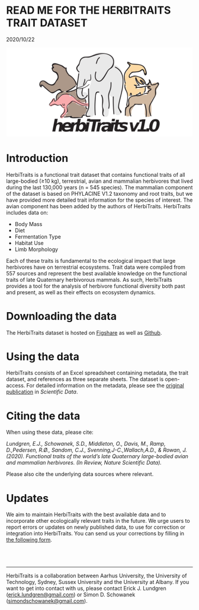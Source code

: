 READ ME FOR THE HERBITRAITS TRAIT DATASET
================
2020/10/22

![HerbiTraits Logo](./HerbiTraits_Logo.png)

# Introduction

HerbiTraits is a functional trait dataset that contains functional
traits of all large-bodied (≥10 kg), terrestrial, avian and mammalian
herbivores that lived during the last 130,000 years (n = 545 species).
The mammalian component of the dataset is based on PHYLACINE V1.2
taxonomy and root traits, but we have provided more detailed trait
information for the species of interest. The avian component has been
added by the authors of HerbiTraits. HerbiTraits includes data on:

  - Body Mass
  - Diet
  - Fermentation Type
  - Habitat Use
  - Limb Morphology

Each of these traits is fundamental to the ecological impact that large
herbivores have on terrestrial ecosystems. Trait data were compiled from
557 sources and represent the best available knowledge on the functional
traits of late Quaternary herbivorous mammals. As such, HerbiTraits
provides a tool for the analysis of herbivore functional diversity both
past and present, as well as their effects on ecosystem dynamics. <br>

# Downloading the data

The HerbiTraits dataset is hosted on
[Figshare](https://www.youtube.com/watch?v=dQw4w9WgXcQ) as well as
[Github](https://github.com/ejlundgren/herbiTraits.git). <br>

# Using the data

HerbiTraits consists of an Excel spreadsheet containing metadata, the
trait dataset, and references as three separate sheets. The dataset is
open-access. For detailed information on the metadata, please see the
[original publication](https://www.youtube.com/watch?v=dQw4w9WgXcQ) in
*Scientific Data*. <br>

# Citing the data

When using these data, please cite:

*Lundgren, E.J., Schowanek, S.D., Middleton, O., Davis, M., Ramp,
D.,Pedersen, R.Ø., Sandom, C.J., Svenning,J-C.,Wallach,A.D., & Rowan, J.
(2020). Functional traits of the world’s late Quaternary large-bodied
avian and mammalian herbivores. (In Review, Nature Scientific Data).*

Please also cite the underlying data sources where relevant. <br>

# Updates

We aim to maintain HerbiTraits with the best available data and to
incorporate other ecologically relevant traits in the future. We urge
users to report errors or updates on newly published data, to use for
correction or integration into HerbiTraits. You can send us your
corrections by filling in [the following
form](https://forms.gle/6WBK6GkrkPit9x9Y6). <br> <br> <br> <br>

-----

<p>

HerbiTraits is a collaboration between Aarhus University, the University
of Technology, Sydney, Sussex University and the University at Albany.
If you want to get into contact with us, please contact Erick J.
Lundgren (<erick.lundgren@gmail.com>) or Simon D. Schowanek
(<simondschowanek@gmail.com>).

</p>
